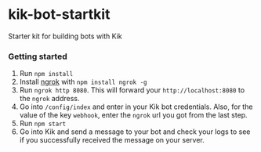 # kik-bot-startkit
Starter kit for building bots with Kik

### Getting started
1. Run `npm install`
2. Install [ngrok](https://www.npmjs.com/package/ngrok) with `npm install ngrok -g`
3. Run `ngrok http 8080`. This will forward your `http://localhost:8080` to the `ngrok` address.
4. Go into `/config/index` and enter in your Kik bot credentials. Also, for the value of the key `webhook`, enter the `ngrok` url you got from the last step. 
5. Run `npm start`
6. Go into Kik and send a message to your bot and check your logs to see if you successfully received the message on your server.
